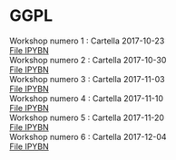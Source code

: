 # GGPL

Workshop numero 1 : Cartella 2017-10-23 <br/>
                   <a href="https://github.com/serenabencivenga/GGPL/blob/master/2017-10-23/Workshop_01.ipynb"> File IPYBN </a> <br />
Workshop numero 2 : Cartella 2017-10-30 <br/>
                   <a href="https://github.com/serenabencivenga/GGPL/blob/master/2017-10-30/Workshop_02.ipynb"> File IPYBN</a><br />
Workshop numero 3 : Cartella 2017-11-03  <br/>
                   <a href="https://github.com/serenabencivenga/GGPL/blob/master/2017-11-3/Workshop_03.ipynb"> File IPYBN</a><br />
Workshop numero 4 : Cartella 2017-11-10 <br/>
                   <a href="https://github.com/serenabencivenga/GGPL/blob/master/2017-11-10/Workshop_04.ipynb"> File IPYBN</a><br />
Workshop numero 5 : Cartella 2017-11-20 <br/>
                   <a href="https://github.com/serenabencivenga/GGPL/tree/master/2017-11-20"> File IPYBN</a><br />
Workshop numero 6 : Cartella 2017-12-04 <br/>
                   <a href="https://github.com/serenabencivenga/GGPL/blob/master/2017-12-04/Workshop06.ipynb"> File IPYBN</a><br />
